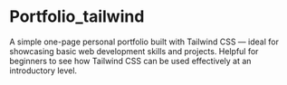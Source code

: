 # Portfolio_tailwind
A simple one-page personal portfolio built with Tailwind CSS — ideal for showcasing basic web development skills and projects. Helpful for beginners to see how Tailwind CSS can be used effectively at an introductory level.
